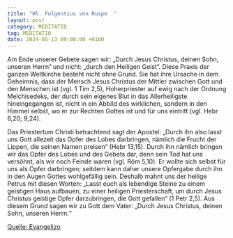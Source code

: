 ```yaml
---
title: "Hl. Fulgentius von Ruspe  "
layout: post
category: MEDITATIO
tag: MEDITATIO
date: 2024-05-13 09:00:00 +0100
---
```

Am Ende unserer Gebete sagen wir: „Durch Jesus Christus, deinen Sohn, unseren Herrn“ und nicht: „durch den Heiligen Geist“. Diese Praxis der ganzen Weltkirche besteht nicht ohne Grund. Sie hat ihre Ursache in dem Geheimnis, dass der Mensch Jesus Christus der Mittler zwischen Gott und den Menschen ist (vgl.<!--more--> 1 Tim 2,5), Hoherpriester auf ewig nach der Ordnung Melchisedeks, der durch sein eigenes Blut in das Allerheiligste hineingegangen ist, nicht in ein Abbild des wirklichen, sondern in den Himmel selbst, wo er zur Rechten Gottes ist und für uns eintritt (vgl. Hebr 6,20; 9,24).

Das Priestertum Christi betrachtend sagt der Apostel: „Durch ihn also lasst uns Gott allezeit das Opfer des Lobes darbringen, nämlich die Frucht der Lippen, die seinen Namen preisen“ (Hebr 13,15). Durch ihn nämlich bringen wir das Opfer des Lobes und des Gebets dar, denn sein Tod hat uns versöhnt, als wir noch Feinde waren (vgl. Röm 5,10). Er wollte sich selbst für uns als Opfer darbringen; seitdem kann daher unsere Opfergabe durch ihn in den Augen Gottes wohlgefällig sein. Deshalb mahnt uns der heilige Petrus mit diesen Worten: „Lasst euch als lebendige Steine zu einem geistigen Haus aufbauen, zu einer heiligen Priesterschaft, um durch Jesus Christus geistige Opfer darzubringen, die Gott gefallen“ (1 Petr 2,5). Aus diesem Grund sagen wir zu Gott dem Vater: „Durch Jesus Christus, deinen Sohn, unseren Herrn.“



[Quelle: Evangelizo](https://evangeliumtagfuertag.org/DE/gospel)